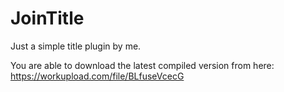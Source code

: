 # JoinTitle
 Just a simple title plugin by me.


You are able to download the latest compiled version from here: https://workupload.com/file/BLfuseVcecG
